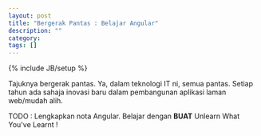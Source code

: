 ```yaml
---
layout: post
title: "Bergerak Pantas : Belajar Angular"
description: ""
category: 
tags: []
---
```

{% include JB/setup %}


Tajuknya bergerak pantas. Ya, dalam teknologi IT ni, semua pantas. Setiap tahun ada sahaja inovasi baru dalam pembangunan aplikasi laman web/mudah alih.

TODO : Lengkapkan nota Angular. Belajar dengan **BUAT** Unlearn What You've Learnt ! 